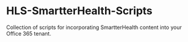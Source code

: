 # HLS-SmartterHealth-Scripts
Collection of scripts for incorporating SmartterHealth content into your Office 365 tenant.
